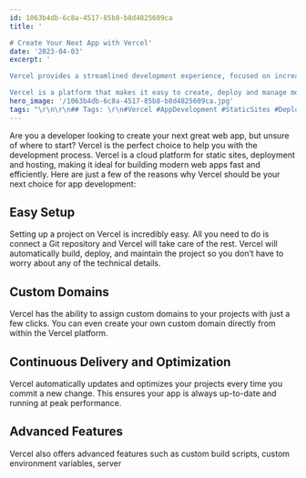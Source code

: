 ```yaml
---
id: 1063b4db-6c8a-4517-85b8-b8d4825609ca
title: '

# Create Your Next App with Vercel'
date: '2023-04-03'
excerpt: '

Vercel provides a streamlined development experience, focused on increasing developer productivity and enabling effortless deployment of modern web applications.

Vercel is a platform that makes it easy to create, deploy and manage modern web applications with minimal effort.'
hero_image: '/1063b4db-6c8a-4517-85b8-b8d4825609ca.jpg'
tags: "\r\n\r\n## Tags: \r\n#Vercel #AppDevelopment #StaticSites #Deployment #Hosting #ModernWebApps #GitRepository #CustomDomains #ContinuousDelivery #Optimization #AdvancedFeatures #CustomBuildScripts #CustomEnvironmentVariables"
---
```




Are you a developer looking to create your next great web app, but unsure of where to start? Vercel is the perfect choice to help you with the development process. Vercel is a cloud platform for static sites, deployment and hosting, making it ideal for building modern web apps fast and efficiently. Here are just a few of the reasons why Vercel should be your next choice for app development:

## Easy Setup
Setting up a project on Vercel is incredibly easy. All you need to do is connect a Git repository and Vercel will take care of the rest. Vercel will automatically build, deploy, and maintain the project so you don’t have to worry about any of the technical details.

## Custom Domains
Vercel has the ability to assign custom domains to your projects with just a few clicks. You can even create your own custom domain directly from within the Vercel platform. 

## Continuous Delivery and Optimization
Vercel automatically updates and optimizes your projects every time you commit a new change. This ensures your app is always up-to-date and running at peak performance. 

## Advanced Features
Vercel also offers advanced features such as custom build scripts, custom environment variables, server
